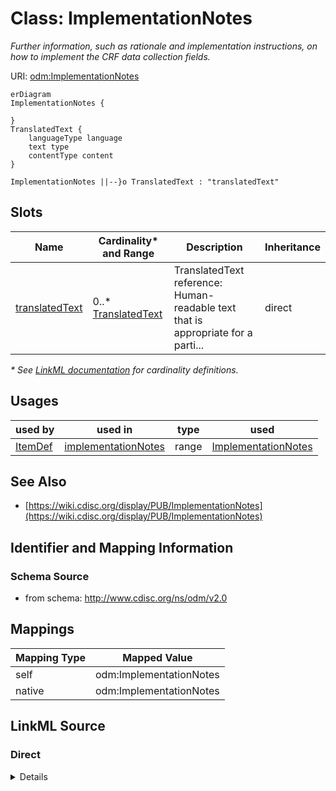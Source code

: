 # Class: ImplementationNotes

_Further information, such as rationale and implementation instructions, on how to implement the CRF data collection fields._




URI: [odm:ImplementationNotes](http://www.cdisc.org/ns/odm/v2.0/ImplementationNotes)


```mermaid
erDiagram
ImplementationNotes {

}
TranslatedText {
    languageType language  
    text type  
    contentType content  
}

ImplementationNotes ||--}o TranslatedText : "translatedText"

```



<!-- no inheritance hierarchy -->


## Slots

| Name | Cardinality* and Range | Description | Inheritance |
| ---  | --- | --- | --- |
| [translatedText](translatedText.md) | 0..* <br/> [TranslatedText](TranslatedText.md) | TranslatedText reference: Human-readable text that is appropriate for a parti... | direct |

_* See [LinkML documentation](https://linkml.io/linkml/schemas/slots.html#slot-cardinality) for cardinality definitions._




## Usages

| used by | used in | type | used |
| ---  | --- | --- | --- |
| [ItemDef](ItemDef.md) | [implementationNotes](implementationNotes.md) | range | [ImplementationNotes](ImplementationNotes.md) |






## See Also

* [https://wiki.cdisc.org/display/PUB/ImplementationNotes](https://wiki.cdisc.org/display/PUB/ImplementationNotes)

## Identifier and Mapping Information







### Schema Source


* from schema: http://www.cdisc.org/ns/odm/v2.0





## Mappings

| Mapping Type | Mapped Value |
| ---  | ---  |
| self | odm:ImplementationNotes |
| native | odm:ImplementationNotes |





## LinkML Source

<!-- TODO: investigate https://stackoverflow.com/questions/37606292/how-to-create-tabbed-code-blocks-in-mkdocs-or-sphinx -->

### Direct

<details>
```yaml
name: ImplementationNotes
description: Further information, such as rationale and implementation instructions,
  on how to implement the CRF data collection fields.
from_schema: http://www.cdisc.org/ns/odm/v2.0
see_also:
- https://wiki.cdisc.org/display/PUB/ImplementationNotes
rank: 1000
slots:
- translatedText
slot_usage:
  translatedText:
    name: translatedText
    multivalued: true
    domain_of:
    - Description
    - Question
    - Definition
    - Prompt
    - CRFCompletionInstructions
    - ImplementationNotes
    - CDISCNotes
    - ErrorMessage
    - Decode
    - Comment
    range: TranslatedText
    inlined: true
    inlined_as_list: true
class_uri: odm:ImplementationNotes

```
</details>

### Induced

<details>
```yaml
name: ImplementationNotes
description: Further information, such as rationale and implementation instructions,
  on how to implement the CRF data collection fields.
from_schema: http://www.cdisc.org/ns/odm/v2.0
see_also:
- https://wiki.cdisc.org/display/PUB/ImplementationNotes
rank: 1000
slot_usage:
  translatedText:
    name: translatedText
    multivalued: true
    domain_of:
    - Description
    - Question
    - Definition
    - Prompt
    - CRFCompletionInstructions
    - ImplementationNotes
    - CDISCNotes
    - ErrorMessage
    - Decode
    - Comment
    range: TranslatedText
    inlined: true
    inlined_as_list: true
attributes:
  translatedText:
    name: translatedText
    description: 'TranslatedText reference: Human-readable text that is appropriate
      for a particular language. TranslatedText elements typically occur in a series,
      presenting a set of alternative textual renditions for different languages and
      types.'
    from_schema: http://www.cdisc.org/ns/odm/v2.0
    rank: 1000
    multivalued: true
    alias: translatedText
    owner: ImplementationNotes
    domain_of:
    - Description
    - Question
    - Definition
    - Prompt
    - CRFCompletionInstructions
    - ImplementationNotes
    - CDISCNotes
    - ErrorMessage
    - Decode
    - Comment
    range: TranslatedText
    inlined: true
    inlined_as_list: true
class_uri: odm:ImplementationNotes

```
</details>